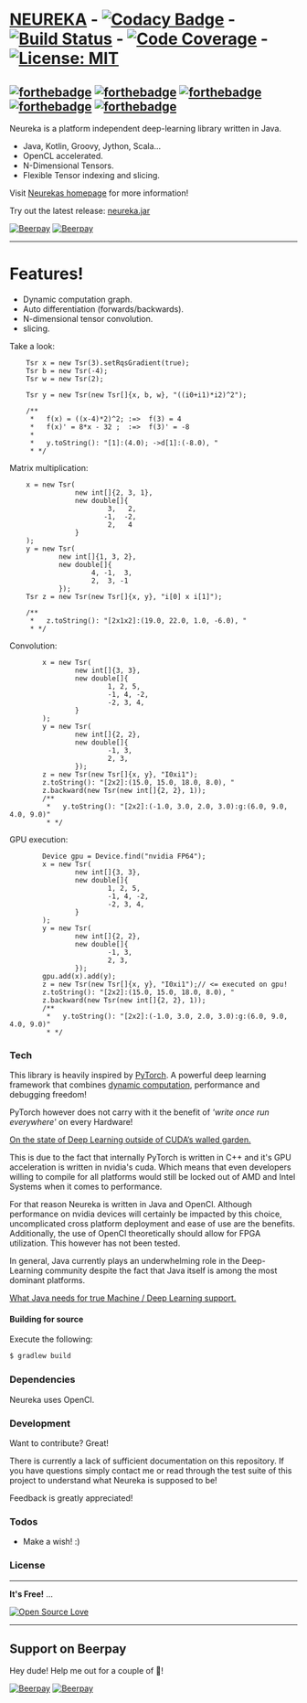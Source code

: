 # [NEUREKA](https://gleethos.github.io/neureka/index.html) - [![Codacy Badge](https://api.codacy.com/project/badge/Grade/6bfd22ba9b8c410285b19e3d37f4fbc6)](https://www.codacy.com/manual/Gleethos/neureka?utm_source=github.com&amp;utm_medium=referral&amp;utm_content=Gleethos/neureka&amp;utm_campaign=Badge_Grade) - [![Build Status](https://travis-ci.com/Gleethos/neureka.svg?branch=master)](https://travis-ci.org/gleethos/neureka) - [![Code Coverage](https://img.shields.io/codecov/c/github/gleethos/neureka)](https://codecov.io/github/gleethos/neureka) - [![License: MIT](https://img.shields.io/badge/License-MIT-yellow.svg)](https://opensource.org/licenses/MIT)  

[![forthebadge](https://forthebadge.com/images/badges/made-with-java.svg)](https://forthebadge.com) 
[![forthebadge](https://forthebadge.com/images/badges/built-with-swag.svg)](https://forthebadge.com) 
[![forthebadge](https://forthebadge.com/images/badges/for-you.svg)](https://forthebadge.com) 
[![forthebadge](https://forthebadge.com/images/badges/certified-elijah-wood.svg)](https://forthebadge.com)
[![forthebadge](https://forthebadge.com/images/badges/check-it-out.svg)](https://forthebadge.com)
---

Neureka is a platform independent deep-learning library written in Java. 

  - Java, Kotlin, Groovy, Jython, Scala... 
  - OpenCL accelerated.
  - N-Dimensional Tensors.
  - Flexible Tensor indexing and slicing.
  
  Visit [Neurekas homepage](https://gleethos.github.io/neureka/index.html) for more information!
  
  Try out the latest release: [neureka.jar](https://github.com/Gleethos/neureka/raw/master/production/neureka-0.0.0.jar)
  
[![Beerpay](https://beerpay.io/Gleethos/neureka/badge.svg?style=beer-square)](https://beerpay.io/Gleethos/neureka)  [![Beerpay](https://beerpay.io/Gleethos/neureka/make-wish.svg?style=flat-square)](https://beerpay.io/Gleethos/neureka?focus=wish)

---  

# Features!

  - Dynamic computation graph.
  - Auto differentiation (forwards/backwards).
  - N-dimensional tensor convolution.
  - slicing.

Take a look:
```
    Tsr x = new Tsr(3).setRqsGradient(true);
    Tsr b = new Tsr(-4);
    Tsr w = new Tsr(2);
        
    Tsr y = new Tsr(new Tsr[]{x, b, w}, "((i0+i1)*i2)^2");
    
    /**
     *   f(x) = ((x-4)*2)^2; :=>  f(3) = 4
     *   f(x)' = 8*x - 32 ;  :=>  f(3)' = -8
     *   
     *   y.toString(): "[1]:(4.0); ->d[1]:(-8.0), "    
     * */
```
Matrix multiplication:
```
    x = new Tsr(
                new int[]{2, 3, 1},
                new double[]{
                        3,   2,
                       -1,  -2,
                        2,   4
                }
    );
    y = new Tsr(
            new int[]{1, 3, 2},
            new double[]{
                    4, -1,  3,
                    2,  3, -1
            });
    Tsr z = new Tsr(new Tsr[]{x, y}, "i[0] x i[1]");
    
    /**
     *   z.toString(): "[2x1x2]:(19.0, 22.0, 1.0, -6.0), "    
     * */
```
Convolution:
```
        x = new Tsr(
                new int[]{3, 3},
                new double[]{
                        1, 2, 5,
                        -1, 4, -2,
                        -2, 3, 4,
                }
        );
        y = new Tsr(
                new int[]{2, 2},
                new double[]{
                        -1, 3,
                        2, 3,
                });
        z = new Tsr(new Tsr[]{x, y}, "I0xi1");
        z.toString(): "[2x2]:(15.0, 15.0, 18.0, 8.0), "
        z.backward(new Tsr(new int[]{2, 2}, 1));
        /**
         *   y.toString(): "[2x2]:(-1.0, 3.0, 2.0, 3.0):g:(6.0, 9.0, 4.0, 9.0)"    
         * */
```

GPU execution:
```
        Device gpu = Device.find("nvidia FP64");
        x = new Tsr(
                new int[]{3, 3},
                new double[]{
                        1, 2, 5,
                        -1, 4, -2,
                        -2, 3, 4,
                }
        );
        y = new Tsr(
                new int[]{2, 2},
                new double[]{
                        -1, 3,
                        2, 3,
                });
        gpu.add(x).add(y);        
        z = new Tsr(new Tsr[]{x, y}, "I0xi1");// <= executed on gpu!
        z.toString(): "[2x2]:(15.0, 15.0, 18.0, 8.0), "
        z.backward(new Tsr(new int[]{2, 2}, 1));
        /**
         *   y.toString(): "[2x2]:(-1.0, 3.0, 2.0, 3.0):g:(6.0, 9.0, 4.0, 9.0)"    
         * */
```

### Tech
This library is heavily inspired by [PyTorch](https://github.com/pytorch/pytorch).
A powerful deep learning framework that combines
[dynamic computation](https://medium.com/@omaraymanomar/dynamic-vs-static-computation-graph-2579d1934ecf), performance and debugging freedom!

PyTorch however does not carry with it the benefit of *'write once run everywhere'* on every Hardware! 

[On the state of Deep Learning outside of CUDA’s walled garden.](https://towardsdatascience.com/on-the-state-of-deep-learning-outside-of-cudas-walled-garden-d88c8bbb4342)

This is due to the fact that internally PyTorch is written
in C++ and it's GPU acceleration is written in nvidia's cuda. 
Which means that even developers willing to compile for all platforms
would still be locked out of AMD and Intel Systems when it comes to performance.

For that reason Neureka is written in Java and OpenCl.
Although performance on nvidia devices will certainly be impacted 
by this choice, uncomplicated cross platform deployment and ease of use are the benefits.
Additionally, the use of OpenCl theoretically should allow for
FPGA utilization. This however has not been tested.

In general, Java currently plays an underwhelming role in the Deep-Learning community despite
the fact that Java itself is among the most dominant platforms.

[What Java needs for true Machine / Deep Learning support.](https://medium.com/@hsheil/what-java-needs-for-true-machine-deep-learning-support-1571ffdbb594)

#### Building for source

Execute the following:
```sh
$ gradlew build
```

### Dependencies

Neureka uses OpenCl.


### Development

Want to contribute? Great!

There is currently a lack of sufficient documentation on this repository.
If you have questions simply contact me or read through the test suite 
of this project to understand what Neureka is supposed to be!

Feedback is greatly appreciated!

### Todos

 - Make a wish! :)

### License

----

**It's Free!** ... 

[![Open Source Love](https://badges.frapsoft.com/os/v1/open-source.png?v=103)](https://github.com/ellerbrock/open-source-badges/)

---

## Support on Beerpay
Hey dude! Help me out for a couple of :beers:!

[![Beerpay](https://beerpay.io/Gleethos/neureka/badge.svg?style=beer-square)](https://beerpay.io/Gleethos/neureka)  [![Beerpay](https://beerpay.io/Gleethos/neureka/make-wish.svg?style=flat-square)](https://beerpay.io/Gleethos/neureka?focus=wish)